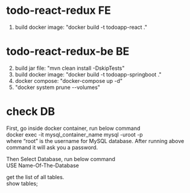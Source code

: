 # todo-react-redux FE
1. build docker image: "docker build -t todoapp-react ."<br/>
# todo-react-redux-be BE
2. build jar file: "mvn clean install -DskipTests"<br/>
3. build docker image: "docker build -t todoapp-springboot ."<br/>
4. docker compose: "docker-compose up -d"<br/>
5. "docker system prune --volumes"
# check DB
First, go inside docker container, run below command<br/>
docker exec -it mysql_container_name mysql -uroot -p<br/>
where “root” is the username for MySQL database. After running above command it will ask you a password.<br/>

Then Select Database, run below command<br/>
USE Name-Of-The-Database<br/>

get the list of all tables.<br/>
show tables;<br/>
